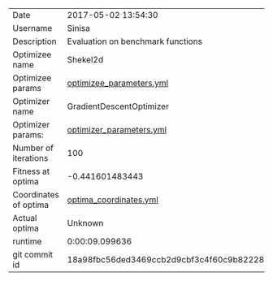 | | |
| --- | --- |
| Date | 2017-05-02 13:54:30 |
| Username | Sinisa |
| Description | Evaluation on benchmark functions |
| Optimizee name | Shekel2d |
| Optimizee params |  <a href="optimizee_parameters.yml">optimizee_parameters.yml</a>  |
| Optimizer name | GradientDescentOptimizer |
| Optimizer params: |  <a href="optimizer_parameters.yml">optimizer_parameters.yml</a>  |
| Number of iterations | 100 |
| Fitness at optima | -0.441601483443 |
| Coordinates of optima |  <a href="optima_coordinates.yml">optima_coordinates.yml</a>  |
| Actual optima |  Unknown  |
| runtime | 0:00:09.099636 |
| git commit id | 18a98fbc56ded3469ccb2d9cbf3c4f60c9b82228 |